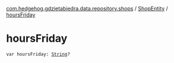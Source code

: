 [com.hedgehog.gdzietabiedra.data.repository.shops](../index.md) / [ShopEntity](index.md) / [hoursFriday](./hours-friday.md)

# hoursFriday

`var hoursFriday: `[`String`](https://kotlinlang.org/api/latest/jvm/stdlib/kotlin/-string/index.html)`?`
